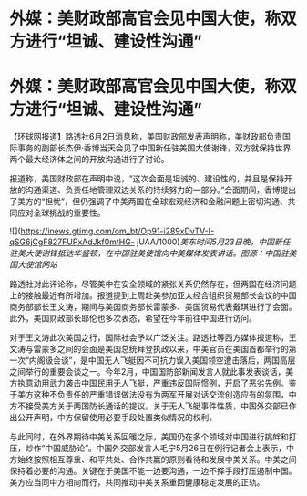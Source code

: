 # 外媒：美财政部高官会见中国大使，称双方进行“坦诚、建设性沟通”

# 外媒：美财政部高官会见中国大使，称双方进行“坦诚、建设性沟通”

【环球网报道】路透社6月2日消息称，美国财政部发表声明称，美财政部负责国际事务的副部长杰伊·香博当天会见了中国新任驻美国大使谢锋，双方就保持世界两个最大经济体之间的开放沟通进行了讨论。

报道称，美国财政部在声明中说，“这次会面是坦诚的、建设性的，并且是保持开放的沟通渠道、负责任地管理双边关系的持续努力的一部分。”会面期间，香博提出了美方的“担忧”，但仍强调了中美两国在全球宏观经济和金融问题上密切沟通、共同应对全球挑战的重要性。

![](https://inews.gtimg.com/om_bt/Op91-i289xDvTV-I-qSG6jCgF827FUPxAdJkf0mtHG-
jUAA/1000)_美东时间5月23日晚，中国新任驻美大使谢锋抵达华盛顿，在中国驻美使馆向中美媒体发表讲话。图源：中国驻美国大使馆网站_

路透社对此评论称，尽管美中在安全领域的紧张关系仍然存在，但两国在经济问题上的接触最近有所增加。报道提到上周赴美参加亚太经合组织贸易部长会议的中国商务部部长王文涛，期间与美国商务部长雷蒙多、美国贸易代表戴琪进行了会面。此外，美国财政部长耶伦也多次表态，希望在今年前往中国进行访问。

对于王文涛此次美国之行，国际社会予以广泛关注。路透社等西方媒体报道称，王文涛与雷蒙多之间的会面是美国总统拜登执政以来，中美官员在美国首都举行的第一次“内阁级会谈”，是中国无人飞艇因不可抗力误入美国领空遭击落后，两国高层之间举行的重要会谈之一。今年2月，中国国防部新闻发言人就此事发表谈话，美方执意动用武力袭击中国民用无人飞艇，严重违反国际惯例，开启了恶劣先例。鉴于美方这种不负责任的严重错误做法没有为两军开展对话交流创造应有的氛围，中方不接受美方关于两国防长通话的提议。关于无人飞艇事件性质，中国外交部已作出公开声明，中方保留使用必要手段处置类似情况的权利。

与此同时，在外界期待中美关系回暖之际，美国仍在多个领域对中国进行挑衅和打压，炒作“中国威胁论”。中国外交部发言人毛宁5月26日在例行记者会上表示，中方始终按照相互尊重、和平共处、合作共赢的原则看待和发展中美关系。中美之间保持着必要的沟通。关键在于美国不能一边要沟通，一边不择手段打压遏制中国。美方应当同中方相向而行，共同推动中美关系重回健康稳定发展的正轨。


